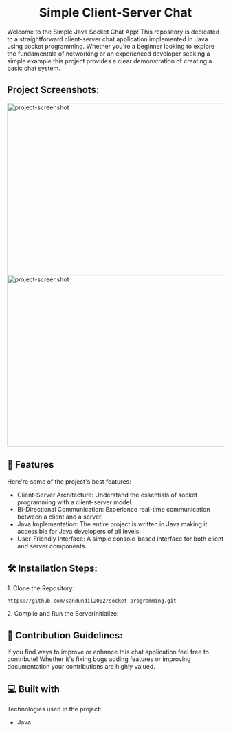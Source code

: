 <h1 align="center" id="title">Simple Client-Server Chat</h1>

<p id="description">Welcome to the Simple Java Socket Chat App! This repository is dedicated to a straightforward client-server chat application implemented in Java using socket programming. Whether you're a beginner looking to explore the fundamentals of networking or an experienced developer seeking a simple example this project provides a clear demonstration of creating a basic chat system.</p>

<h2>Project Screenshots:</h2>

<img src="https://i.ibb.co/YQZDsnk/client-server-1.png" alt="project-screenshot" width="600" height="400/">

<img src="https://i.ibb.co/zSNNmRj/client-server-2.png" alt="project-screenshot" width="600" height="400/">

  
  
<h2>🧐 Features</h2>

Here're some of the project's best features:

*   Client-Server Architecture: Understand the essentials of socket programming with a client-server model.
*   Bi-Directional Communication: Experience real-time communication between a client and a server.
*   Java Implementation: The entire project is written in Java making it accessible for Java developers of all levels.
*   User-Friendly Interface: A simple console-based interface for both client and server components.

<h2>🛠️ Installation Steps:</h2>

<p>1. Clone the Repository:</p>

```
https://github.com/sandundil2002/socket-programming.git
```

<p>2. Compile and Run the Serverinitialize:</p>

<h2>🍰 Contribution Guidelines:</h2>

If you find ways to improve or enhance this chat application feel free to contribute! Whether it's fixing bugs adding features or improving documentation your contributions are highly valued.

  
  
<h2>💻 Built with</h2>

Technologies used in the project:

*   Java

